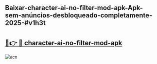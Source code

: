 ## Baixar-character-ai-no-filter-mod-apk-Apk-sem-anúncios-desbloqueado-completamente-2025-#v1h3t

# <h2><a href="https://ainizakaria.my?title=character-ai-no-filter-mod-apk&ref=20M">🔗👉 🔴 character-ai-no-filter-mod-apk</a></h2>

[![acn](https://github.com/user-attachments/assets/0f9c940e-d8b0-45ae-aac7-cd30a18b3e1c)](https://ainizakaria.my?title=character-ai-no-filter-mod-apk&ref=20M)

